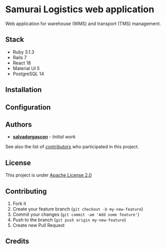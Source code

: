 # Samurai Logistics web application

Web application for warehouse (WMS) and transport (TMS) management.

## Stack

- Ruby 3.1.3
- Rails 7
- React 18
- Material UI 5
- PostgreSQL 14

## Installation

## Configuration


## Authors

* [**salvadorgascon**](https://github.com/salvadorgascon) - *Initial work*

See also the list of [contributors](https://github.com/salvadorgascon/samurai-logistics-webapp/contributors) who participated in this project.

## License

This project is under [Apache License 2.0](https://github.com/salvadorgascon/samurai-logistics-webapp/blob/master/LICENSE)

## Contributing

1. Fork it
2. Create your feature branch (`git checkout -b my-new-feature`)
3. Commit your changes (`git commit -am 'Add some feature'`)
4. Push to the branch (`git push origin my-new-feature`)
5. Create new Pull Request

## Credits
